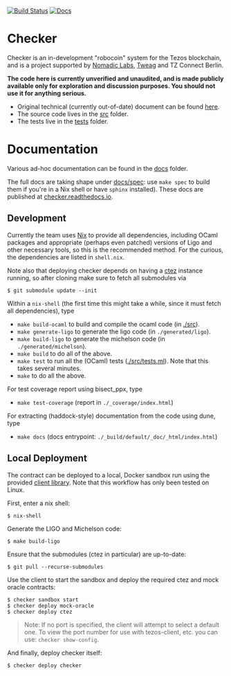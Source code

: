 [![Build Status](https://github.com/tezos-checker/huxian/workflows/CI/badge.svg)](https://github.com/tezos-checker/huxian/actions)
[![Docs](https://readthedocs.org/projects/checker/badge/?version=latest)](https://checker.readthedocs.io/en/latest/)

# Checker

Checker is an in-development "robocoin" system for the Tezos blockchain,
and is a project supported by [Nomadic Labs](https://nomadic-labs.com/),
[Tweag](https://tweag.io/) and TZ Connect Berlin.

**The code here is currently unverified and unaudited, and is made
publicly available only for exploration and discussion purposes.
You should not use it for anything serious.**

* Original technical (currently out-of-date) document can be found
  [here](https://hackmd.io/teMO2x9PRRy1iTBtrSMBvA?view).
* The source code lives in the [src](./src) folder.
* The tests live in the [tests](./tests) folder.

# Documentation

Various ad-hoc documentation can be found in the [docs](./docs) folder.

The full docs are taking shape under [docs/spec](./docs/spec): use `make spec`
to build them if you're in a Nix shell or have `sphinx` installed). These docs
are published at [checker.readthedocs.io](https://checker.readthedocs.io/).

## Development

Currently the team uses [Nix](https://nixos.org/) to provide all dependencies,
including OCaml packages and appropriate (perhaps even patched) versions of
Ligo and other necessary tools, so this is the recommended method. For the
curious, the dependencies are listed in `shell.nix`.

Note also that deploying checker depends on having a
[ctez](https://github.com/tezos-checker/ctez) instance running, so after
cloning make sure to fetch all submodules via
```console
$ git submodule update --init
```

Within a `nix-shell` (the first time this might take a while, since it must
fetch all dependencies), type

* `make build-ocaml` to build and compile the ocaml code (in [./src](./src)).
* `make generate-ligo` to generate the ligo code (in `./generated/ligo`).
* `make build-ligo` to generate the michelson code (in `./generated/michelson`).
* `make build` to do all of the above.
* `make test` to run all the (OCaml) tests ([./src/tests.ml](./src/tests.ml)). Note that this takes several minutes.
* `make` to do all the above.

For test coverage report using bisect_ppx, type
*  `make test-coverage` (report in `./_coverage/index.html`)

For extracting (haddock-style) documentation from the code using dune, type
*  `make docs` (docs entrypoint: `./_build/default/_doc/_html/index.html`)

## Local Deployment

The contract can be deployed to a local, Docker sandbox run using the provided
[client library](./client). Note that this workflow has only been tested on
Linux.

First, enter a nix shell:
```console
$ nix-shell
```

Generate the LIGO and Michelson code:

```console
$ make build-ligo
```

Ensure that the submodules (ctez in particular) are up-to-date:
```console
$ git pull --recurse-submodules
```

Use the client to start the sandbox and deploy the required ctez and mock
oracle contracts:

```console
$ checker sandbox start
$ checker deploy mock-oracle
$ checker deploy ctez
```

> Note: If no port is specified, the client will attempt to select a default
> one. To view the port number for use with tezos-client, etc. you can use:
> `checker show-config`.

And finally, deploy checker itself:
```console
$ checker deploy checker
```
